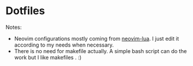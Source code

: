# Dotfiles

Notes:
- Neovim configurations mostly coming from [neovim-lua](https://github.com/brainfucksec/neovim-lua). I just edit it according to my needs when necessary.
- There is no need for makefile actually. A simple bash script can do the work but I like makefiles . :)
